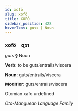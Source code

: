```yaml
---
id: xofö
slug: xofö
title: XOFÖ
sidebar_position: 428
hoverText: guts § Noun
---
```


### xofö&emsp;<span kind="abugida">ɋɤı</span>

*guts* **§** Noun

**Verb**: to be guts/entrails/viscera

**Noun**: guts/entrails/viscera

**Modifier**: guts/entrails/viscera

Otomian xafo undefined

*Oto-Manguean Language Family*